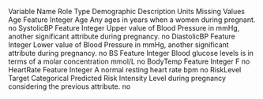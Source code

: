 Variable Name Role Type Demographic Description Units Missing Values
Age Feature Integer Age Any ages in years when a women during pregnant.  no
SystolicBP Feature Integer  Upper value of Blood Pressure in mmHg, another significant attribute during pregnancy.  no
DiastolicBP Feature Integer  Lower value of Blood Pressure in mmHg, another significant attribute during pregnancy.  no
BS Feature Integer  Blood glucose levels is in terms of a molar concentration mmol/L no
BodyTemp Feature Integer   F no
HeartRate Feature Integer  A normal resting heart rate bpm no
RiskLevel Target Categorical  Predicted Risk Intensity Level during pregnancy considering the previous attribute.  no

